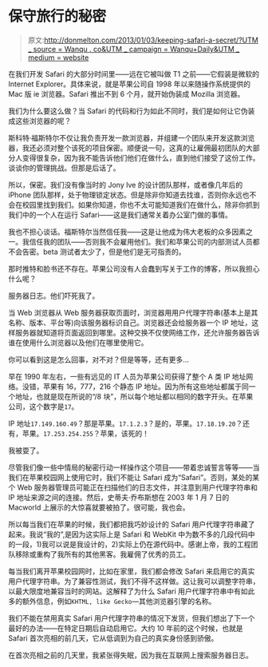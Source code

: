 # 保守旅行的秘密

> 原文:[http://donmelton.com/2013/01/03/keeping-safari-a-secret/?UTM _ source = Wanqu . co&UTM _ campaign = Wanqu+Daily&UTM _ medium = website](http://donmelton.com/2013/01/03/keeping-safari-a-secret/?utm_source=wanqu.co&utm_campaign=Wanqu+Daily&utm_medium=website)

在我们开发 Safari 的大部分时间里——远在它被叫做 T1 之前——它假装是微软的 Internet Explorer。具体来说，就是苹果公司自 1998 年以来随操作系统提供的 Mac 版 ie 浏览器。Safari 推出不到 6 个月，就开始伪装成 Mozilla 浏览器。

我们为什么要这么做？当 Safari 的代码和行为如此不同时，我们是如何让它伪装成这些浏览器的呢？

斯科特·福斯特尔不仅让我负责开发一款浏览器，并组建一个团队来开发这款浏览器，我还必须对整个该死的项目保密。顺便说一句，这真的让雇佣最初团队的大部分人变得很复杂，因为我不能告诉他们他们在做什么，直到他们接受了这份工作。谈谈你的管理挑战。但那是后话了。

所以，保密。我们没有像当时的 Jony Ive 的设计团队那样，或者像几年后的 iPhone 团队那样，处于物理锁定状态。但是除非你知道去找谁，否则你永远也不会在校园里找到我们。如果你知道，你也不太可能知道我们在做什么，除非你抓到我们中的一个人在运行 Safari——这是我们通常关着办公室门做的事情。

我也不担心谈话。福斯特尔当然信任我——这是让他成为伟大老板的众多因素之一。我信任我的团队——否则我不会雇用他们。我们和苹果公司的内部测试人员都不会告密。beta 测试者太少了，但是他们是无可指责的。

那时推特和脸书还不存在。苹果公司没有人会蠢到写关于工作的博客，所以我担心什么呢？

服务器日志。他们吓死我了。

当 Web 浏览器从 Web 服务器获取页面时，浏览器用用户代理字符串(基本上是其名称、版本、平台等)向该服务器标识自己。浏览器还会给服务器一个 IP 地址，这样服务器就知道将页面返回到哪里。这种交换不仅使网络工作，还允许服务器告诉谁在使用什么浏览器以及他们在哪里使用它。

你可以看到这是怎么回事，对不对？但是等等，还有更多…

早在 1990 年左右，一些有远见的 IT 人员为苹果公司获得了整个 A 类 IP 地址网络。没错，苹果有 16，777，216 个静态 IP 地址。因为所有这些地址都属于同一个地址，也就是现在所说的“/8 块”，所以每个地址都以相同的数字开头。在苹果公司，这个数字是`17`。

IP 地址`17.149.160.49`？那是苹果。`17.1.2.3`？是的，苹果。`17.18.19.20`？还有，苹果。`17.253.254.255`？苹果，该死的！

我被耍了。

尽管我们像一些中情局的秘密行动一样操作这个项目——带着忠诚誓言等等——当我们在苹果校园网上使用它时，我们不能让 Safari 成为“Safari”。否则，某处的某个 Web 服务器管理员可能正在扫描他们的日志文件，并注意到用户代理字符串和 IP 地址来源之间的连接。然后，史蒂夫·乔布斯想在 2003 年 1 月 7 日的 Macworld 上展示的大惊喜就要被拍了。很可能，我也会。

所以每当我们在苹果的时候，我们都把我巧妙设计的 Safari 用户代理字符串藏了起来。我说“我的”,是因为这实际上是 Safari 和 WebKit 中为数不多的几段代码中的一段，1)我可以说是我设计的，2)实际上仍在源代码中。感谢上帝，我的工程团队移除或重构了我所有的其他黑客。我雇佣了优秀的员工。

每当我们离开苹果校园网时，比如在家里，我们都会修改 Safari 来启用它的真实用户代理字符串。为了兼容性测试，我们不得不这样做。这让我可以调整字符串，以最大限度地兼容当时的网站。这解释了为什么 Safari 用户代理字符串中有如此多的额外信息，例如`KHTML, like Gecko`—其他浏览器引擎的名称。

我们不能在禁用真实 Safari 用户代理字符串的情况下发货，但我们想出了下一个最好的办法——在特定日期后自动启用它。大约 10 年前的这个时候，也就是 Safari 首次亮相的前几天，它从低调到为自己的真实身份感到骄傲。

在首次亮相之前的几天里，我紧张得失眠，因为我在互联网上搜索服务器日志。